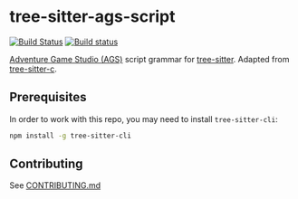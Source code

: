 # tree-sitter-ags-script

[![Build Status](https://travis-ci.org/edmundito/tree-sitter-ags-script.svg?branch=master)](https://travis-ci.org/edmundito/tree-sitter-ags-script)
[![Build status](https://ci.appveyor.com/api/projects/status/brtkfcqyb9ogu08p?svg=true)](https://ci.appveyor.com/project/edmundito/tree-sitter-ags-script)

[Adventure Game Studio (AGS)](https://adventuregamestudio.co.uk) script grammar for [tree-sitter](https://github.com/tree-sitter/tree-sitter). Adapted from [tree-sitter-c](https://github.com/tree-sitter/tree-sitter-c).

## Prerequisites

In order to work with this repo, you may need to install `tree-sitter-cli`:

```sh
npm install -g tree-sitter-cli
```

## Contributing

See [CONTRIBUTING.md](CONTRIBUTING.md)
